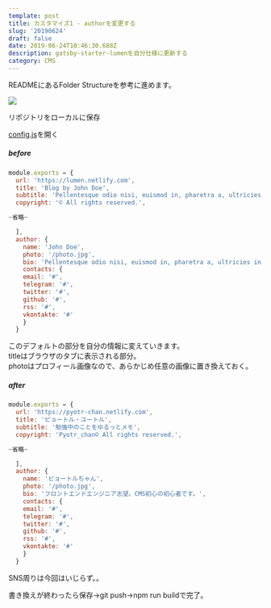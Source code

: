 ```yaml
---
template: post
title: カスタマイズ1 - authorを変更する
slug: '20190624'
draft: false
date: 2019-06-24T10:46:30.688Z
description: gatsby-starter-lumenを自分仕様に更新する
category: CMS
---
```

READMEにあるFolder Structureを参考に進めます。

![](/media/スクリーンショット-2019-06-24-19.50.21.png)

リポジトリをローカルに保存

[config.js](https://github.com/alxshelepenok/gatsby-starter-lumen/blob/master/config.js)を開く  

##### before

```Javascript:config.js
module.exports = {
  url: 'https://lumen.netlify.com',
  title: 'Blog by John Doe',
  subtitle: 'Pellentesque odio nisi, euismod in, pharetra a, ultricies in, diam. Sed arcu.',
  copyright: '© All rights reserved.',  

~省略~  

  ],
  author: {
    name: 'John Doe',
    photo: '/photo.jpg',
    bio: 'Pellentesque odio nisi, euismod in, pharetra a, ultricies in, diam. Sed arcu.',
    contacts: {
    email: '#',
    telegram: '#',
    twitter: '#',
    github: '#',
    rss: '#',
    vkontakte: '#'
    }
  }
```

このデフォルトの部分を自分の情報に変えていきます。\
titleはブラウザのタブに表示される部分。\
photoはプロフィール画像なので、あらかじめ任意の画像に置き換えておく。  

##### after

```Javascript:config.js
module.exports = {
  url: 'https://pyotr-chan.netlify.com',
  title: 'ピョートル・ユートル',
  subtitle: '勉強中のことをゆるっとメモ',
  copyright: 'Pyotr_chan© All rights reserved.',  

~省略~  

  ],
  author: {
    name: 'ピョートルちゃん',
    photo: '/photo.jpg',
    bio: 'フロントエンドエンジニア志望。CMS初心の初心者です。',
    contacts: {
    email: '#',
    telegram: '#',
    twitter: '#',
    github: '#',
    rss: '#',
    vkontakte: '#'
    }
  }
```

SNS周りは今回はいじらず。。

書き換えが終わったら保存→git push→npm run buildで完了。
